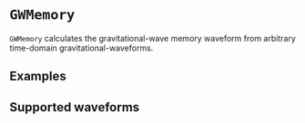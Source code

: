 # `GWMemory`

`GWMemory` calculates the gravitational-wave memory waveform from arbitrary time-domain gravitational-waveforms.

## Examples

## Supported waveforms
